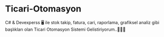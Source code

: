 # Ticari-Otomasyon
C# &amp; Devexperss 🖥 ile  stok takip, fatura, cari, raporlama, grafiksel analiz gibi başlıkları olan Ticari Otomasyon Sistemi Gelistiriyorum..👩🏻‍💻
